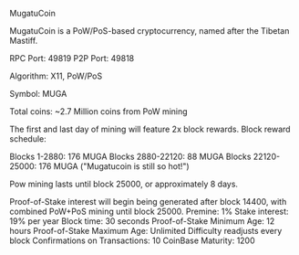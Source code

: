 
MugatuCoin

MugatuCoin is a PoW/PoS-based cryptocurrency, named after the Tibetan Mastiff.

RPC Port: 49819
P2P Port: 49818

Algorithm: X11, PoW/PoS

Symbol: MUGA

Total coins: ~2.7 Million coins from PoW mining

The first and last day of mining will feature 2x block rewards. Block reward schedule:

Blocks 1-2880: 176 MUGA
Blocks 2880-22120: 88 MUGA
Blocks 22120-25000: 176 MUGA ("Mugatucoin is still so hot!")
 
Pow mining lasts until block 25000, or approximately 8 days.

Proof-of-Stake interest will begin being generated after block 14400, with combined PoW+PoS mining until block 25000.
Premine: 1%
Stake interest: 19% per year
Block time: 30 seconds
Proof-of-Stake Minimum Age: 12 hours
Proof-of-Stake Maximum Age: Unlimited
Difficulty readjusts every block
Confirmations on Transactions: 10
CoinBase Maturity: 1200

